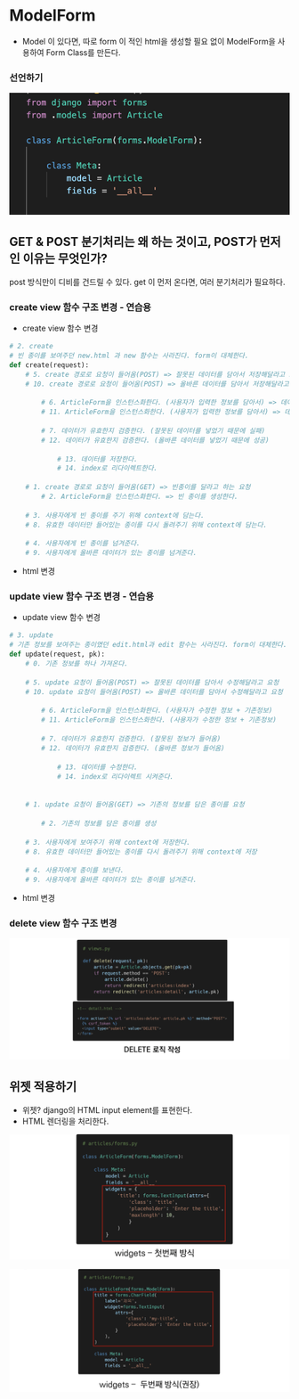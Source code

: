 # ModelForm

- Model 이 있다면, 따로 form 이 적인 html을 생성할 필요 없이 ModelForm을 사용하여 Form Class를 만든다.



### 선언하기

![image-20210907233148788](images/image-20210907233148788.png)





## GET & POST 분기처리는 왜 하는 것이고, POST가 먼저인 이유는 무엇인가?

post 방식만이 디비를 건드릴 수 있다. get 이 먼저 온다면, 여러 분기처리가 필요하다.



### create view 함수 구조 변경 - 연습용

- create view 함수 변경

```python
# 2. create
# 빈 종이를 보여주던 new.html 과 new 함수는 사라진다. form이 대체한다.
def create(request):
    # 5. create 경로로 요청이 들어옴(POST) => 잘못된 데이터를 담아서 저장해달라고 요청
    # 10. create 경로로 요청이 들어옴(POST) => 올바른 데이터를 담아서 저장해달라고 요청

        # 6. ArticleForm을 인스턴스화한다. (사용자가 입력한 정보를 담아서) => 데이터가 입력된 종이를 생성한다.
        # 11. ArticleForm을 인스턴스화한다. (사용자가 입력한 정보를 담아서) => 데이터가 입력된 종이를 생성한다.

        # 7. 데이터가 유효한지 검증한다. (잘못된 데이터를 넣었기 때문에 실패)
        # 12. 데이터가 유효한지 검증한다. (올바른 데이터를 넣었기 때문에 성공)

            # 13. 데이터를 저장한다.
            # 14. index로 리다이렉트한다.

    # 1. create 경로로 요청이 들어옴(GET) => 빈종이를 달라고 하는 요청
        # 2. ArticleForm을 인스턴스화한다. => 빈 종이를 생성한다.

    # 3. 사용자에게 빈 종이를 주기 위해 context에 담는다.
    # 8. 유효한 데이터만 들어있는 종이를 다시 돌려주기 위해 context에 담는다.

    # 4. 사용자에게 빈 종이를 넘겨준다.
    # 9. 사용자에게 올바른 데이터가 있는 종이를 넘겨준다.
```

- html 변경



### update view 함수 구조 변경 - 연습용

- update view 함수 변경

```python
# 3. update
# 기존 정보를 보여주는 종이였던 edit.html과 edit 함수는 사라진다. form이 대체한다.
def update(request, pk):
    # 0. 기존 정보를 하나 가져온다.

    # 5. update 요청이 들어옴(POST) => 잘못된 데이터를 담아서 수정해달라고 요청
    # 10. update 요청이 들어옴(POST) => 올바른 데이터를 담아서 수정해달라고 요청

        # 6. ArticleForm을 인스턴스화한다. (사용자가 수정한 정보 + 기존정보)
        # 11. ArticleForm을 인스턴스화한다. (사용자가 수정한 정보 + 기존정보)

        # 7. 데이터가 유효한지 검증한다. (잘못된 정보가 들어옴)
        # 12. 데이터가 유효한지 검증한다. (올바른 정보가 들어옴)

            # 13. 데이터를 수정한다.
            # 14. index로 리다이렉트 시켜준다.


    # 1. update 요청이 들어옴(GET) => 기존의 정보를 담은 종이를 요청

        # 2. 기존의 정보를 담은 종이를 생성

    # 3. 사용자에게 보여주기 위해 context에 저장한다.
    # 8. 유효한 데이터만 들어있는 종이를 다시 돌려주기 위해 context에 저장

    # 4. 사용자에게 종이를 보낸다.
    # 9. 사용자에게 올바른 데이터가 있는 종이를 넘겨준다.
```

- html 변경



### delete view 함수 구조 변경

![image-20210907233954997](images/image-20210907233954997.png)



## 위젯 적용하기

- 위젯? django의 HTML input element를 표현한다.
- HTML 렌더링을 처리한다.

![image-20210907233459810](images/image-20210907233459810.png)

![image-20210907233604527](images/image-20210907233604527.png)

